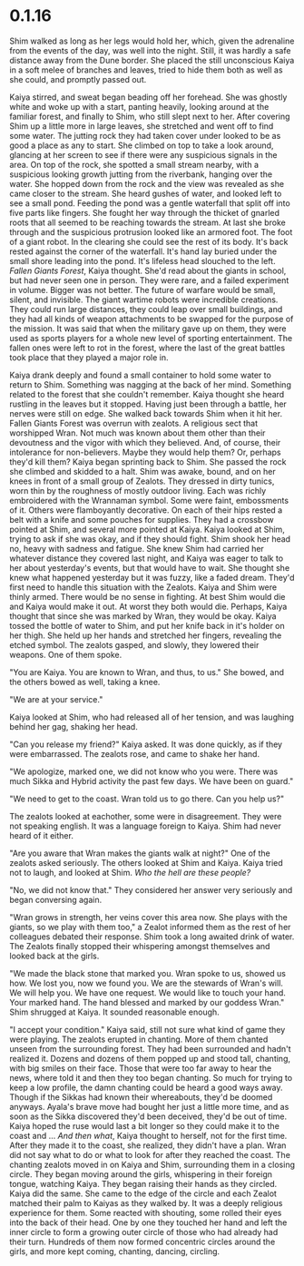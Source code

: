 # 0.1.16

Shim walked as long as her legs would hold her, which, given the adrenaline from the events of the day, was well into the night. Still, it was hardly a safe distance away from the Dune border. She placed the still unconscious Kaiya in a soft melee of branches and leaves, tried to hide them both as well as she could, and promptly passed out.

Kaiya stirred, and sweat began beading off her forehead. She was ghostly white and woke up with a start, panting heavily, looking around at the familiar forest, and finally to Shim, who still slept next to her. After covering Shim up a little more in large leaves, she stretched and went off to find some water. The jutting rock they had taken cover under looked to be as good a place as any to start. She climbed on top to take a look around, glancing at her screen to see if there were any suspicious signals in the area. On top of the rock, she spotted a small stream nearby, with a suspicious looking growth jutting from the riverbank, hanging over the water. She hopped down from the rock and the view was revealed as she came closer to the stream. She heard gushes of water, and looked left to see a small pond. Feeding the pond was a gentle waterfall that split off into five parts like fingers. She fought her way through the thicket of gnarled roots that all seemed to be reaching towards the stream. At last she broke through and the suspicious protrusion looked like an armored foot. The foot of a giant robot. In the clearing she could see the rest of its body. It&#39;s back rested against the corner of the waterfall. It&#39;s hand lay buried under the small shore leading into the pond. It&#39;s lifeless head slouched to the left. _Fallen Giants Forest_, Kaiya thought. She&#39;d read about the giants in school, but had never seen one in person. They were rare, and a failed experiment in volume. Bigger was not better. The future of warfare would be small, silent, and invisible. The giant wartime robots were incredible creations. They could run large distances, they could leap over small buildings, and they had all kinds of weapon attachments to be swapped for the purpose of the mission. It was said that when the military gave up on them, they were used as sports players for a whole new level of sporting entertainment. The fallen ones were left to rot in the forest, where the last of the great battles took place that they played a major role in.

Kaiya drank deeply and found a small container to hold some water to return to Shim. Something was nagging at the back of her mind. Something related to the forest that she couldn&#39;t remember. Kaiya thought she heard rustling in the leaves but it stopped. Having just been through a battle, her nerves were still on edge. She walked back towards Shim when it hit her. Fallen Giants Forest was overrun with zealots. A religious sect that worshipped Wran. Not much was known about them other than their devoutness and the vigor with which they believed. And, of course, their intolerance for non-believers. Maybe they would help them? Or, perhaps they&#39;d kill them? Kaiya began sprinting back to Shim. She passed the rock she climbed and skidded to a halt. Shim was awake, bound, and on her knees in front of a small group of Zealots. They dressed in dirty tunics, worn thin by the roughness of mostly outdoor living. Each was richly embroidered with the Wrannaman symbol. Some were faint, embossments of it. Others were flamboyantly decorative. On each of their hips rested a belt with a knife and some pouches for supplies. They had a crossbow pointed at Shim, and several more pointed at Kaiya. Kaiya looked at Shim, trying to ask if she was okay, and if they should fight. Shim shook her head no, heavy with sadness and fatigue. She knew Shim had carried her whatever distance they covered last night, and Kaiya was eager to talk to her about yesterday&#39;s events, but that would have to wait. She thought she knew what happened yesterday but it was fuzzy, like a faded dream. They&#39;d first need to handle this situation with the Zealots. Kaiya and Shim were thinly armed. There would be no sense in fighting. At best Shim would die and Kaiya would make it out. At worst they both would die. Perhaps, Kaiya thought that since she was marked by Wran, they would be okay. Kaiya tossed the bottle of water to Shim, and put her knife back in it&#39;s holder on her thigh. She held up her hands and stretched her fingers, revealing the etched symbol. The zealots gasped, and slowly, they lowered their weapons. One of them spoke.

&quot;You are Kaiya. You are known to Wran, and thus, to us.&quot; She bowed, and the others bowed as well, taking a knee.

&quot;We are at your service.&quot;

Kaiya looked at Shim, who had released all of her tension, and was laughing behind her gag, shaking her head.

&quot;Can you release my friend?&quot; Kaiya asked. It was done quickly, as if they were embarrassed. The zealots rose, and came to shake her hand.

&quot;We apologize, marked one, we did not know who you were. There was much Sikka and Hybrid activity the past few days. We have been on guard.&quot;

&quot;We need to get to the coast. Wran told us to go there. Can you help us?&quot;

The zealots looked at eachother, some were in disagreement. They were not speaking english. It was a language foreign to Kaiya. Shim had never heard of it either.

&quot;Are you aware that Wran makes the giants walk at night?&quot; One of the zealots asked seriously. The others looked at Shim and Kaiya. Kaiya tried not to laugh, and looked at Shim. _Who the hell are these people?_

&quot;No, we did not know that.&quot; They considered her answer very seriously and began conversing again.

&quot;Wran grows in strength, her veins cover this area now. She plays with the giants, so we play with them too,&quot; a Zealot informed them as the rest of her colleagues debated their response. Shim took a long awaited drink of water. The Zealots finally stopped their whispering amongst themselves and looked back at the girls.

&quot;We made the black stone that marked you. Wran spoke to us, showed us how. We lost you, now we found you. We are the stewards of Wran&#39;s will. We will help you. We have one request. We would like to touch your hand. Your marked hand. The hand blessed and marked by our goddess Wran.&quot; Shim shrugged at Kaiya. It sounded reasonable enough.

&quot;I accept your condition.&quot; Kaiya said, still not sure what kind of game they were playing. The zealots erupted in chanting. More of them chanted unseen from the surrounding forest. They had been surrounded and hadn&#39;t realized it. Dozens and dozens of them popped up and stood tall, chanting, with big smiles on their face. Those that were too far away to hear the news, where told it and then they too began chanting. So much for trying to keep a low profile, the damn chanting could be heard a good ways away. Though if the Sikkas had known their whereabouts, they&#39;d be doomed anyways. Ayala&#39;s brave move had bought her just a little more time, and as soon as the Sikka discovered they&#39;d been deceived, they&#39;d be out of time. Kaiya hoped the ruse would last a bit longer so they could make it to the coast and … _And then what_, Kaiya thought to herself, not for the first time. After they made it to the coast, she realized, they didn&#39;t have a plan. Wran did not say what to do or what to look for after they reached the coast. The chanting zealots moved in on Kaiya and Shim, surrounding them in a closing circle. They began moving around the girls, whispering in their foreign tongue, watching Kaiya. They began raising their hands as they circled. Kaiya did the same. She came to the edge of the circle and each Zealot matched their palm to Kaiyas as they walked by. It was a deeply religious experience for them. Some reacted with shouting, some rolled their eyes into the back of their head. One by one they touched her hand and left the inner circle to form a growing outer circle of those who had already had their turn. Hundreds of them now formed concentric circles around the girls, and more kept coming, chanting, dancing, circling.

#
